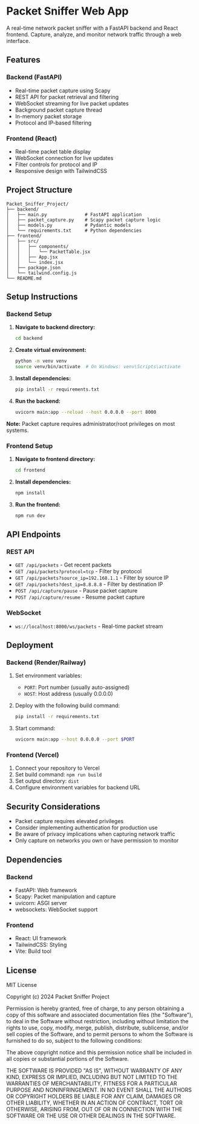 # Packet Sniffer Web App

A real-time network packet sniffer with a FastAPI backend and React frontend. Capture, analyze, and monitor network traffic through a web interface.

## Features

### Backend (FastAPI)
- Real-time packet capture using Scapy
- REST API for packet retrieval and filtering
- WebSocket streaming for live packet updates
- Background packet capture thread
- In-memory packet storage
- Protocol and IP-based filtering

### Frontend (React)
- Real-time packet table display
- WebSocket connection for live updates
- Filter controls for protocol and IP
- Responsive design with TailwindCSS

## Project Structure

```
Packet_Sniffer_Project/
├── backend/
│   ├── main.py              # FastAPI application
│   ├── packet_capture.py    # Scapy packet capture logic
│   ├── models.py            # Pydantic models
│   └── requirements.txt     # Python dependencies
├── frontend/
│   ├── src/
│   │   ├── components/
│   │   │   └── PacketTable.jsx
│   │   ├── App.jsx
│   │   └── index.jsx
│   ├── package.json
│   └── tailwind.config.js
└── README.md
```

## Setup Instructions

### Backend Setup

1. **Navigate to backend directory:**
   ```bash
   cd backend
   ```

2. **Create virtual environment:**
   ```bash
   python -m venv venv
   source venv/bin/activate  # On Windows: venv\Scripts\activate
   ```

3. **Install dependencies:**
   ```bash
   pip install -r requirements.txt
   ```

4. **Run the backend:**
   ```bash
   uvicorn main:app --reload --host 0.0.0.0 --port 8000
   ```

**Note:** Packet capture requires administrator/root privileges on most systems.

### Frontend Setup

1. **Navigate to frontend directory:**
   ```bash
   cd frontend
   ```

2. **Install dependencies:**
   ```bash
   npm install
   ```

3. **Run the frontend:**
   ```bash
   npm run dev
   ```

## API Endpoints

### REST API
- `GET /api/packets` - Get recent packets
- `GET /api/packets?protocol=tcp` - Filter by protocol
- `GET /api/packets?source_ip=192.168.1.1` - Filter by source IP
- `GET /api/packets?dest_ip=8.8.8.8` - Filter by destination IP
- `POST /api/capture/pause` - Pause packet capture
- `POST /api/capture/resume` - Resume packet capture

### WebSocket
- `ws://localhost:8000/ws/packets` - Real-time packet stream

## Deployment

### Backend (Render/Railway)
1. Set environment variables:
   - `PORT`: Port number (usually auto-assigned)
   - `HOST`: Host address (usually 0.0.0.0)

2. Deploy with the following build command:
   ```bash
   pip install -r requirements.txt
   ```

3. Start command:
   ```bash
   uvicorn main:app --host 0.0.0.0 --port $PORT
   ```

### Frontend (Vercel)
1. Connect your repository to Vercel
2. Set build command: `npm run build`
3. Set output directory: `dist`
4. Configure environment variables for backend URL

## Security Considerations

- Packet capture requires elevated privileges
- Consider implementing authentication for production use
- Be aware of privacy implications when capturing network traffic
- Only capture on networks you own or have permission to monitor

## Dependencies

### Backend
- FastAPI: Web framework
- Scapy: Packet manipulation and capture
- uvicorn: ASGI server
- websockets: WebSocket support

### Frontend
- React: UI framework
- TailwindCSS: Styling
- Vite: Build tool

## License

MIT License

Copyright (c) 2024 Packet Sniffer Project

Permission is hereby granted, free of charge, to any person obtaining a copy
of this software and associated documentation files (the "Software"), to deal
in the Software without restriction, including without limitation the rights
to use, copy, modify, merge, publish, distribute, sublicense, and/or sell
copies of the Software, and to permit persons to whom the Software is
furnished to do so, subject to the following conditions:

The above copyright notice and this permission notice shall be included in all
copies or substantial portions of the Software.

THE SOFTWARE IS PROVIDED "AS IS", WITHOUT WARRANTY OF ANY KIND, EXPRESS OR
IMPLIED, INCLUDING BUT NOT LIMITED TO THE WARRANTIES OF MERCHANTABILITY,
FITNESS FOR A PARTICULAR PURPOSE AND NONINFRINGEMENT. IN NO EVENT SHALL THE
AUTHORS OR COPYRIGHT HOLDERS BE LIABLE FOR ANY CLAIM, DAMAGES OR OTHER
LIABILITY, WHETHER IN AN ACTION OF CONTRACT, TORT OR OTHERWISE, ARISING FROM,
OUT OF OR IN CONNECTION WITH THE SOFTWARE OR THE USE OR OTHER DEALINGS IN THE
SOFTWARE.

